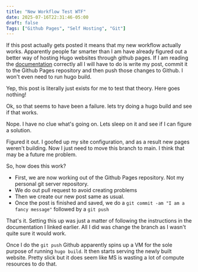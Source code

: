 ```yaml
---
title: "New Workflow Test WTF"
date: 2025-07-16T22:31:46-05:00
draft: false
Tags: ["Github Pages", "Self Hosting", "Git"]
---
```


If this post actually gets posted it means that my new workflow actually works. Apparently people far smarter than I am have already figured out a better way of
hosting Hugo websites through github pages. If I am reading the [documentation](https://gohugo.io/host-and-deploy/host-on-github-pages/) correctly all I will 
have to do is write my post, commit it to the Github Pages repository and then push those changes to Github. I won't even need to run hugo build.

Yep, this post is literally just exists for me to test that theory. Here goes nothing!


Ok, so that seems to have been a failure. lets try doing a hugo build and see if that works.

Nope. I have no clue what's going on. Lets sleep on it and see if I can figure a solution.

Figured it out. I goofed up my site configuration, and as a result new pages weren't building. Now I just need to move this branch to main. I think that may be a future me problem.

So, how does this work?

- First, we are now working out of the Github Pages repository. Not my personal git server repository.
- We do out pull request to avoid creating problems
- Then we create our new post same as usual.
- Once the post is finished and saved, we do a `git commit -am "I am a fancy message"` followed by a `git push`

That's it. Setting this up was just a matter of following the instructions in the documentation I linked earlier. All I did was change the branch as I wasn't quite sure it would work.

Once I do the `git push` Github apparently spins up a VM for the sole purpose of running `hugo build`. It then starts serving the newly built website.
Pretty slick but it does seem like MS is wasting a lot of compute resources to do that.
